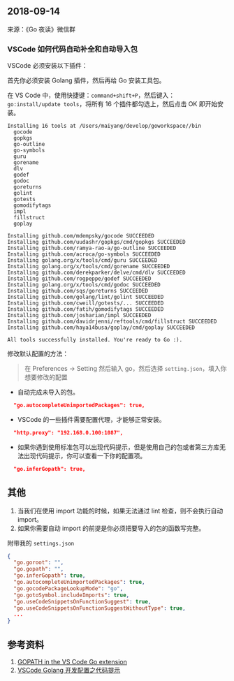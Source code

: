 ## 2018-09-14

来源：《Go 夜读》微信群

### VSCode 如何代码自动补全和自动导入包

VSCode 必须安装以下插件：

首先你必须安装 Golang 插件，然后再给 Go 安装工具包。

在 VS Code 中，使用快捷键：`command+shift+P`，然后键入：`go:install/update tools`，将所有 16 个插件都勾选上，然后点击 OK 即开始安装。

```
Installing 16 tools at /Users/maiyang/develop/goworkspace//bin
  gocode
  gopkgs
  go-outline
  go-symbols
  guru
  gorename
  dlv
  godef
  godoc
  goreturns
  golint
  gotests
  gomodifytags
  impl
  fillstruct
  goplay

Installing github.com/mdempsky/gocode SUCCEEDED
Installing github.com/uudashr/gopkgs/cmd/gopkgs SUCCEEDED
Installing github.com/ramya-rao-a/go-outline SUCCEEDED
Installing github.com/acroca/go-symbols SUCCEEDED
Installing golang.org/x/tools/cmd/guru SUCCEEDED
Installing golang.org/x/tools/cmd/gorename SUCCEEDED
Installing github.com/derekparker/delve/cmd/dlv SUCCEEDED
Installing github.com/rogpeppe/godef SUCCEEDED
Installing golang.org/x/tools/cmd/godoc SUCCEEDED
Installing github.com/sqs/goreturns SUCCEEDED
Installing github.com/golang/lint/golint SUCCEEDED
Installing github.com/cweill/gotests/... SUCCEEDED
Installing github.com/fatih/gomodifytags SUCCEEDED
Installing github.com/josharian/impl SUCCEEDED
Installing github.com/davidrjenni/reftools/cmd/fillstruct SUCCEEDED
Installing github.com/haya14busa/goplay/cmd/goplay SUCCEEDED

All tools successfully installed. You're ready to Go :).
```

修改默认配置的方法：

>在 Preferences -> Setting 然后输入 go，然后选择 `setting.json`，填入你想要修改的配置


- 自动完成未导入的包。

```json
  "go.autocompleteUnimportedPackages": true,
```

- VSCode 的一些插件需要配置代理，才能够正常安装。

```json
  "http.proxy": "192.168.0.100:1087",
```

- 如果你遇到使用标准包可以出现代码提示，但是使用自己的包或者第三方库无法出现代码提示，你可以查看一下你的配置项。

```json
  "go.inferGopath": true,
```

## 其他

1. 当我们在使用 import 功能的时候，如果无法通过 lint 检查，则不会执行自动 import。
2. 如果你需要自动 import 的前提是你必须把要导入的包的函数写完整。

附带我的 `settings.json`

```json
{
  "go.goroot": "",
  "go.gopath": "",
  "go.inferGopath": true,
  "go.autocompleteUnimportedPackages": true,
  "go.gocodePackageLookupMode": "go",
  "go.gotoSymbol.includeImports": true,
  "go.useCodeSnippetsOnFunctionSuggest": true,
  "go.useCodeSnippetsOnFunctionSuggestWithoutType": true,
  ...
}
```

## 参考资料

1. [GOPATH in the VS Code Go extension](https://github.com/Microsoft/vscode-go/wiki/GOPATH-in-the-VS-Code-Go-extension)
2. [VSCode Golang 开发配置之代码提示](https://www.cnblogs.com/Dennis-mi/p/8280552.html)